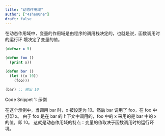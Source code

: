```yaml
---
title: "动态作用域"
author: ["4shen0ne"]
draft: false
---
```


在动态作用域中，变量的作用域是由程序的调用栈决定的，也就是说，函数调用时的运行环
境决定了变量的值。

```lisp
(defvar x 5)

(defun foo ()
  (print x))

(defun bar ()
  (let ((x 10))
    (foo)))

(bar) ;; 输出 10
```
<div class="src-block-caption">
  <span class="src-block-number">Code Snippet 1:</span>
  示例
</div>

在这个示例中，当调用 bar 时，x 被设定为 10。然后 bar 调用了 foo，在 foo 中打印 x。
由于 foo 是在 bar 的上下文中调用的，foo 中的 x 采用的是 bar 中的 x 的值，即 10。
这就是动态作用域的特点：变量的值取决于函数调用时的运行环境。
